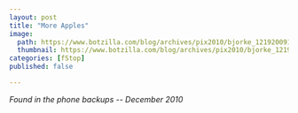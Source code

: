 ```yaml
---
layout: post
title: "More Apples"
image:
  path: https://www.botzilla.com/blog/archives/pix2010/bjorke_12192009126.jpg
  thumbnail: https://www.botzilla.com/blog/archives/pix2010/bjorke_12192009126.jpg
categories: [fStop]
published: false

---
```



<p class="well"><i>Found in the phone backups -- December 2010</i></p>

